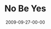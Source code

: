 ---
layout: message
category: message
series: "Commitment"
title: "No Be Yes"
date: 2009-09-27-00-00
message_id: 583
---